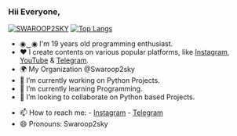 ### Hii Everyone,
<!--
**S2Sofficial/S2sofficial** is a ✨ _special_ ✨ repository because its `README.md` (this file) appears on your GitHub profile.

Here are some ideas to get you started:-->
[![SWAROOP2SKY](https://github-readme-stats.vercel.app/api?username=s2sofficial&title_color=33f719&icon_color=fff957&text_color=ffffff&bg_color=000000&show_icons=true)](https://gitHub.com/s2sofficial/github-readme-stats)
[![Top Langs](https://github-readme-stats.vercel.app/api/top-langs/?username=s2sofficial&theme=codeSTACKr&layout=compact)](https://github.com/s2sofficial/github-readme-stats)

- ◉‿◉ I'm 19 years old programming enthusiast. 
- ♥️ I create contents on various popular platforms, like [Instagram](https://instagram.com/Swaroop2sky), [YouTube](https://youtube.com/c/Swaroop2sky) & [Telegram](https://t.me/Swaroop2sky). 
- 🌍 My Organization @Swaroop2sky
- 🔭 I’m currently working on Python Projects.
- 🌱 I’m currently learning Programming.
- 👯 I’m looking to collaborate on Python based Projects.
<!-- 🤔 I’m looking for help with ...
- 💬 Ask me about ...-->
- 📫 How to reach me: - [Instagram](https://instagram.com/Swaroop2sky)
                      - [Telegram](https://t.me/S2Sme)
- 😄 Pronouns: Swaroop2sky
<!-- ⚡ Fun fact: -->


